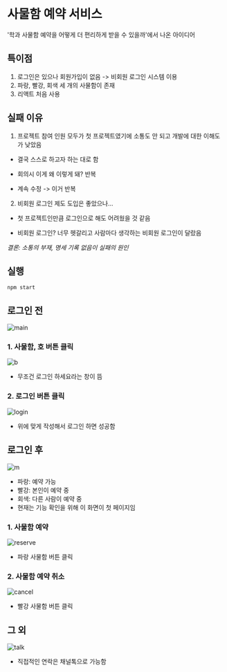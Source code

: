 # 사물함 예약 서비스
'학과 사물함 예약을 어떻게 더 편리하게 받을 수 있을까'에서 나온 아이디어


## 특이점
1. 로그인은 있으나 회원가입이 없음 -> 비회원 로그인 시스템 이용
2. 파랑, 빨강, 회색 세 개의 사물함이 존재
3. 리액트 처음 사용

## 실패 이유
1. 프로젝트 참여 인원 모두가 첫 프로젝트였기에 소통도 안 되고 개발에 대한 이해도가 낮았음

* 결국 스스로 하고자 하는 대로 함 

* 회의시 이게 왜 이렇게 돼?  반복

* 계속 수정 -> 이거 반복

2. 비회원 로그인 제도 도입은 좋았으나...

* 첫 프로젝트인만큼 로그인으로 해도 어려웠을 것 같음

* 비회원 로그인? 너무 헷갈리고 사람마다 생각하는 비회원 로그인이 달랐음

*결론: 소통의 부재, 명세 기록 없음이 실패의 원인*


## 실행
```
npm start
```

## 로그인 전
![main](https://user-images.githubusercontent.com/97522726/222481500-2df8af16-fa96-4dd3-807c-74dfaaf1a02c.png)

### 1. 사물함, 호 버튼 클릭
![b](https://user-images.githubusercontent.com/97522726/222510510-00260148-dc0d-4d77-b814-38f3f8d4c32f.png)
* 무조건 로그인 하세요라는 창이 뜸 

### 2. 로그인 버튼 클릭
![login](https://user-images.githubusercontent.com/97522726/222482383-38be5538-9d54-4294-b89a-e3b1d9224eee.png)
* 위에 맞게 작성해서 로그인 하면 성공함

## 로그인 후
![m](https://user-images.githubusercontent.com/97522726/222510722-2e6c5165-8e5e-4269-9c05-3b7a5d7fbb3c.png)
 * 파랑: 예약 가능 
 * 빨강: 본인이 예약 중 
 * 회색: 다른 사람이 예약 중
 * 현재는 기능 확인을 위해 이 화면이 첫 페이지임
 
### 1. 사물함 예약
![reserve](https://user-images.githubusercontent.com/97522726/222483735-63011362-53b4-40cc-9aad-afef12611323.png)
* 파랑 사물함 버튼 클릭

### 2. 사물함 예약 취소
![cancel](https://user-images.githubusercontent.com/97522726/222483893-c63a82ff-39fc-414a-a5a9-f08587884511.png)
* 빨강 사물함 버튼 클릭

## 그 외
![talk](https://user-images.githubusercontent.com/97522726/222484173-69ff4bd5-1281-497c-8604-f591bf1c675d.png)
* 직접적인 연락은 채널톡으로 가능함
